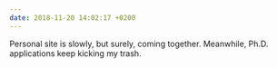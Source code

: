 ```yaml
---
date: 2018-11-20 14:02:17 +0200
---
```


Personal site is slowly, but surely, coming together. Meanwhile, Ph.D. applications keep kicking my trash.
